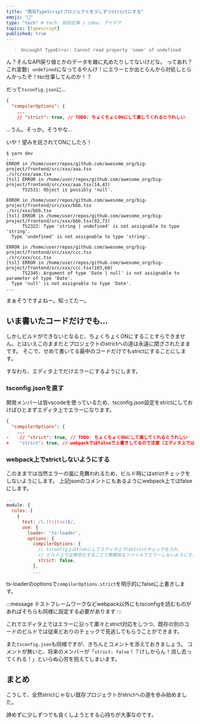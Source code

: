```yaml
---
title: "既存TypeScriptプロジェクトを少しずつstrictにする"
emoji: "🕌"
type: "tech" # tech: 技術記事 / idea: アイデア
topics: [typescript]
published: true
---
```


> `Uncaught TypeError: Cannot read property 'name' of undefined`

ん？そんなAPI戻り値とかのデータを雑に丸めたりしてないけどな。
ってあれ？これ変数`| undefined`になってるやんけ！にエラーとか出とらんから対処しとらんかったぞ！tsc仕事してんのか！？

だって`tsconfig.json`に...
```json:tsconfig.json
{
  "compilerOptions": {
    ...
    // "strict": true, // TODO: ちょくちょくONにして直してくれるとうれしい
```

...うん。そっか。そうやな...

いや！望みを託されてONにしたろ！

```
$ yarn dev
...
ERROR in /home/user/repos/github.com/awesome_org/big-project/frontend/src/xxx/aaa.tsx
./src/xxx/aaa.tsx
[tsl] ERROR in /home/user/repos/github.com/awesome_org/big-project/frontend/src/xxx/aaa.tsx(14,43)
      TS2531: Object is possibly 'null'.

ERROR in /home/user/repos/github.com/awesome_org/big-project/frontend/src/xxx/bbb.tsx
./src/xxx/bbb.tsx
[tsl] ERROR in /home/user/repos/github.com/awesome_org/big-project/frontend/src/xxx/bbb.tsx(92,73)
      TS2322: Type 'string | undefined' is not assignable to type 'string'.
  Type 'undefined' is not assignable to type 'string'.

ERROR in /home/user/repos/github.com/awesome_org/big-project/frontend/src/xxx/ccc.tsx
./src/xxx/ccc.tsx
[tsl] ERROR in /home/user/repos/github.com/awesome_org/big-project/frontend/src/xxx/ccc.tsx(103,68)
      TS2345: Argument of type 'Date | null' is not assignable to parameter of type 'Date'.
  Type 'null' is not assignable to type 'Date'.
...
```

まぁそうですよねー。知ってたー。

## いま書いたコードだけでも...
しかしビルドができないとなると、ちょくちょくONにすることすらできません。とはいえこのままだとプロジェクトのstrictへの道は永遠に閉ざされたままです。
そこで、せめて書いてる最中のコードだけでもstrictにすることにします。

すなわち、エディタ上でだけエラーにするようにします。

### tsconfig.jsonを直す
開発メンバーは皆vscodeを使っているため、tsconfig.json設定をstrictにしておけばひとまずエディタ上でエラーになります。

```diff:tsconfig.json
{
  "compilerOptions": {
    ...
-    // "strict": true, // TODO: ちょくちょくONにして直してくれるとうれしい
+    "strict": true, // webpackではfalseで上書きしてるので注意（エディタ上では有効）
```

### webpack上でstrictしないようにする
このままでは当然エラーの嵐に見舞われるため、ビルド時にはstrictチェックをしないようにします。
上記jsonのコメントにもあるようにwebpack上ではfalseにします。

```javascript:webpack.config.js
...
module: {
  rules: [
    {
      test: /\.(ts|tsx)$/,
      use: {
        loader: 'ts-loader',
        options: {
          compilerOptions: {
            // tsconfig上はtrueにしてエディタ上ではstrictチェックを入れ、
            // ビルド上では無効化することで無関係なファイルでエラーしないようにする
            strict: false,
          },
          ...
```

ts-loaderのoptionsで`compilerOptions.strict`を明示的にfalseに上書きします。

:::message
テストフレームワークなどwebpack以外にもtsconfigを読むものがあればそちらも同様に設定する必要があります
:::

これでエディタ上ではエラーに沿って粛々とstrict対応をしつつ、既存の別のコードのビルドでは従来どおりのチェックで見逃してもらうことができます。

また`tsconfig.json`も同様ですが、きちんとコメントを添えておきましょう。
コメントが無いと、将来のメンバーが「`strict: false`！？けしからん！消し去ってくれる！」といらぬ心労を抱えてしまいます。

## まとめ
こうして、全然strictじゃない既存プロジェクトがstrictへの道を歩み始めました。

諦めずに少しずつでも良くしようとする心持ちが大事なのです。
